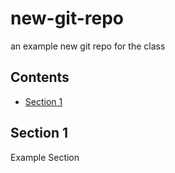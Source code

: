 # new-git-repo  
an example new git repo for the class  
  
## Contents  
* [Section 1](#section-1)  
  
## Section 1  
Example Section 

